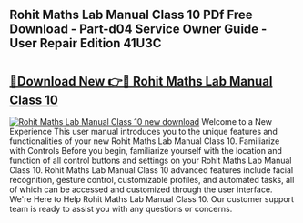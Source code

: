 ## Rohit Maths Lab Manual Class 10 PDf Free Download - Part-d04 Service Owner Guide - User Repair Edition 41U3C

# <h2><a href="http://bc93320.oget.top/?id=Rohit+Maths+Lab+Manual+Class+10">🔗Download New 👉🔴 Rohit Maths Lab Manual Class 10</a></h2>

[![Rohit Maths Lab Manual Class 10 new download](https://i.imgur.com/5g1atiW.png)](http://bc93320.oget.top/?id=Rohit+Maths+Lab+Manual+Class+10)
Welcome to a New Experience This user manual introduces you to the unique features and functionalities of your new Rohit Maths Lab Manual Class 10. Familiarize with Controls Before you begin, familiarize yourself with the location and function of all control buttons and settings on your Rohit Maths Lab Manual Class 10. Rohit Maths Lab Manual Class 10 advanced features include facial recognition, gesture control, customizable profiles, and automated tasks, all of which can be accessed and customized through the user interface. We're Here to Help Rohit Maths Lab Manual Class 10. Our customer support team is ready to assist you with any questions or concerns.
